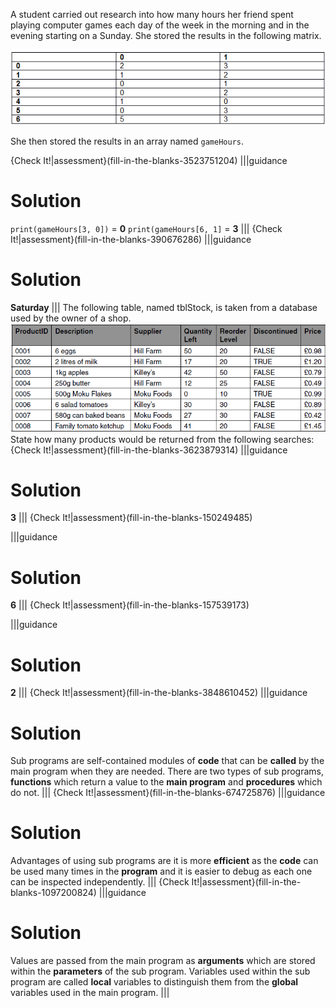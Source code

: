 A student carried out research into how many hours her friend spent playing computer games each day of the week in the morning and in the evening starting on a Sunday.
She stored the results in the following matrix.

![](.guides/img/smatrix.png)

She then stored the results in an array named `gameHours`.

{Check It!|assessment}(fill-in-the-blanks-3523751204)
|||guidance
# Solution
`print(gameHours[3, 0])` = **0**
`print(gameHours[6, 1]`  = **3**
|||
{Check It!|assessment}(fill-in-the-blanks-390676286)
|||guidance
# Solution
**Saturday**
|||
The following table, named tblStock, is taken from a database used by the owner of a shop.
![](.guides/img/shop.png)
State how many products would be returned from the following searches:
{Check It!|assessment}(fill-in-the-blanks-3623879314)
|||guidance
# Solution
**3**
|||
{Check It!|assessment}(fill-in-the-blanks-150249485)

|||guidance
# Solution
**6**
|||
{Check It!|assessment}(fill-in-the-blanks-157539173)

|||guidance
# Solution
**2**
|||
{Check It!|assessment}(fill-in-the-blanks-3848610452)
|||guidance
# Solution
Sub programs are self-contained modules of **code** that can be **called** by the main program when they are needed. There are two types of sub programs, **functions** which return a value to the **main program** and **procedures** which do not.
|||
{Check It!|assessment}(fill-in-the-blanks-674725876)
|||guidance
# Solution
Advantages of using sub programs are it is more **efficient** as the **code** can be used many times in the **program** and it is easier to debug as each one can be inspected independently.
|||
{Check It!|assessment}(fill-in-the-blanks-1097200824)
|||guidance
# Solution
Values are passed from the main program as **arguments** which are stored within the **parameters** of the sub program. Variables used within the sub program are called **local** variables to distinguish them from the **global** variables used in the main program.
|||